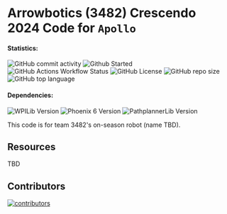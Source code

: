 # Arrowbotics (3482) Crescendo 2024 Code for `Apollo`

#### Statistics:

![GitHub commit activity](https://img.shields.io/github/commit-activity/t/team-3482/Reefscape2025?style=flat-square)
![Github Started](https://img.shields.io/github/created-at/team-3482/Reefscape2025?style=flat-square&label=started)
![GitHub Actions Workflow Status](https://img.shields.io/github/actions/workflow/status/team-3482/Reefscape2025/gradle.yml?style=flat-square)
![GitHub License](https://img.shields.io/github/license/team-3482/Reefscape2025?style=flat-square)
![GitHub repo size](https://img.shields.io/github/repo-size/team-3482/Reefscape2025?style=flat-square)
![GitHub top language](https://img.shields.io/github/languages/top/team-3482/Reefscape2025?style=flat-square)

#### Dependencies:

![WPILib Version](https://img.shields.io/badge/dynamic/json?url=https%3A%2F%2Fraw.githubusercontent.com%2Fteam-3482%2FReefscape2025%2Fmain%2F.wpilib%2Fwpilib_preferences.json&query=%24.projectYear&style=flat-square&label=WPILib&color=%23AC2B37)
![Phoenix 6 Version](https://img.shields.io/badge/dynamic/json?url=https%3A%2F%2Fraw.githubusercontent.com%2Fteam-3482%2FReefscape2025%2Fmain%2Fvendordeps%2FPhoenix6.json&query=%24.version&style=flat-square&label=Phoenix%206&color=%2396C93D)
![PathplannerLib Version](https://img.shields.io/badge/dynamic/json?url=https%3A%2F%2Fraw.githubusercontent.com%2Fteam-3482%2FReefscape2025%2Fmain%2Fvendordeps%2FPathplannerLib.json&query=%24.version&style=flat-square&label=PathplannerLib&color=%233A51BB)

This code is for team 3482's on-season robot (name TBD).

## Resources

TBD

## Contributors

<a href="https://github.com/team-3482/Reefscape2025/graphs/contributors">
  <img src="https://contrib.rocks/image?repo=team-3482/Reefscape2025" alt="contributors"/>
</a>
